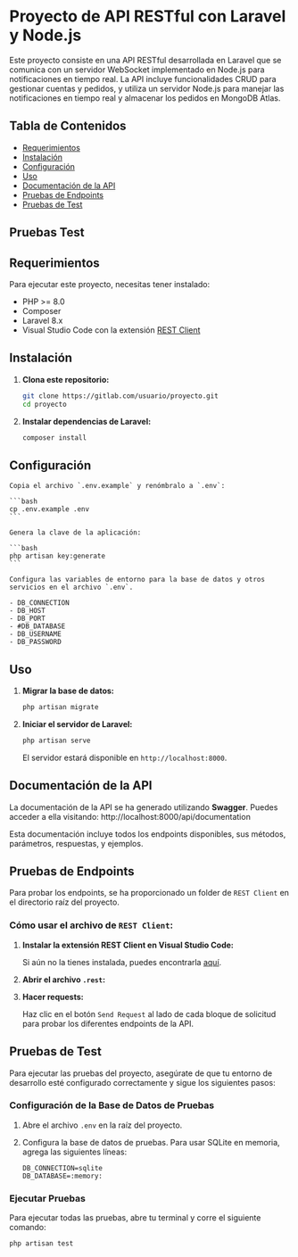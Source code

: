 # Proyecto de API RESTful con Laravel y Node.js

Este proyecto consiste en una API RESTful desarrollada en Laravel que se comunica con un servidor WebSocket implementado en Node.js para notificaciones en tiempo real. La API incluye funcionalidades CRUD para gestionar cuentas y pedidos, y utiliza un servidor Node.js para manejar las notificaciones en tiempo real y almacenar los pedidos en MongoDB Atlas.

## Tabla de Contenidos

- [Requerimientos](#requerimientos)
- [Instalación](#instalación)
- [Configuración](#configuración)
- [Uso](#uso)
- [Documentación de la API](#documentación-de-la-api)
- [Pruebas de Endpoints](#pruebas-de-endpoints)
- [Pruebas de Test](#pruebas-de-Test)
## Pruebas Test

## Requerimientos

Para ejecutar este proyecto, necesitas tener instalado:

- PHP >= 8.0
- Composer
- Laravel 8.x
- Visual Studio Code con la extensión [REST Client](https://marketplace.visualstudio.com/items?itemName=humao.rest-client)

## Instalación

1. **Clona este repositorio:**

    ```bash
    git clone https://gitlab.com/usuario/proyecto.git
    cd proyecto
    ```

2. **Instalar dependencias de Laravel:**

    ```bash
    composer install
    ```

## Configuración

    Copia el archivo `.env.example` y renómbralo a `.env`:

    ```bash
    cp .env.example .env
    ```
    
    Genera la clave de la aplicación:

    ```bash
    php artisan key:generate
    ```

    Configura las variables de entorno para la base de datos y otros servicios en el archivo `.env`.

    - DB_CONNECTION
    - DB_HOST
    - DB_PORT
    - #DB_DATABASE
    - DB_USERNAME
    - DB_PASSWORD

## Uso

1. **Migrar la base de datos:**

    ```bash
    php artisan migrate
    ```

2. **Iniciar el servidor de Laravel:**

    ```bash
    php artisan serve
    ```

    El servidor estará disponible en `http://localhost:8000`.


## Documentación de la API

La documentación de la API se ha generado utilizando **Swagger**. Puedes acceder a ella visitando: http://localhost:8000/api/documentation

Esta documentación incluye todos los endpoints disponibles, sus métodos, parámetros, respuestas, y ejemplos.

## Pruebas de Endpoints

Para probar los endpoints, se ha proporcionado un folder de `REST Client` en el directorio raíz del proyecto.

### Cómo usar el archivo de `REST Client`:

1. **Instalar la extensión REST Client en Visual Studio Code:**

    Si aún no la tienes instalada, puedes encontrarla [aquí](https://marketplace.visualstudio.com/items?itemName=humao.rest-client).

2. **Abrir el archivo `.rest`:**

3. **Hacer requests:**

    Haz clic en el botón `Send Request` al lado de cada bloque de solicitud para probar los diferentes endpoints de la API.

## Pruebas de Test

Para ejecutar las pruebas del proyecto, asegúrate de que tu entorno de desarrollo esté configurado correctamente y sigue los siguientes pasos:

### Configuración de la Base de Datos de Pruebas

1. Abre el archivo `.env` en la raíz del proyecto.
2. Configura la base de datos de pruebas. Para usar SQLite en memoria, agrega las siguientes líneas:

    ```env
    DB_CONNECTION=sqlite
    DB_DATABASE=:memory:
    ```

### Ejecutar Pruebas

Para ejecutar todas las pruebas, abre tu terminal y corre el siguiente comando:

```bash
php artisan test
